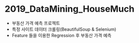 # 2019_DataMining_HouseMuch

- 부동산 가격 예측 프로젝트
- 특정 사이트 데이터 크롤링(BeautifulSoup & Selenium)
- Feature 들을 이용한 Regression 후 부동산 가격 예측
